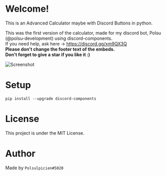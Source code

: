 # Welcome!
This is an Advanced Calculator maybe with Discord Buttons in python.  

This was the first version of the calculator, made for my discord bot, Polsu (@polsu-development) using discord-components.  
If you need help, ask here -> https://discord.gg/xm9QX3Q  
**Please don't change the footer text of the embeds.**  
**Don't forget to give a star if you like it :)**

![Screenshot](https://cdn.discordapp.com/attachments/847283544803508257/906081463571722270/unknown_2.png)

# Setup
```pip install --upgrade discord-components```

# License
This project is under the MIT License.

# Author
Made by `Polsulpicien#5020`
